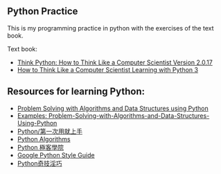 Python Practice
---
This is my programming practice in python with the exercises of the text book.

Text book:

- [Think Python: How to Think Like a Computer Scientist Version 2.0.17][R1]
- [How to Think Like a Computer Scientist Learning with Python 3][R2]


Resources for learning Python:
---

- [Problem Solving with Algorithms and Data Structures using Python][R3]
- [Examples: Problem-Solving-with-Algorithms-and-Data-Structures-Using-Python][R4]
- [Python/第一次用就上手][R5]
- [Python Algorithms][R6]
- [Python 極客學院][R7]
- [Google Python Style Guide][R8]
- [Python奇技淫巧][R9]


[R1]: http://www.greenteapress.com/thinkpython/html/
[R2]: http://www.openbookproject.net/thinkcs/python/english3e/index.html#
[R3]: http://interactivepython.org/runestone/static/pythonds/index.html
[R4]: https://github.com/ErikRHanson/Problem-Solving-with-Algorithms-and-Data-Structures-Using-Python
[R5]: http://wiki.python.org.tw/Python/%E7%AC%AC%E4%B8%80%E6%AC%A1%E7%94%A8%E5%B0%B1%E4%B8%8A%E6%89%8B
[R6]: http://hujiaweibujidao.github.io/python/
[R7]: http://www.jikexueyuan.com/course/pythonbase/
[R8]: http://google.github.io/styleguide/pyguide.html
[R9]: http://andrewliu.in/2015/11/14/Python%E5%A5%87%E6%8A%80%E6%B7%AB%E5%B7%A7/